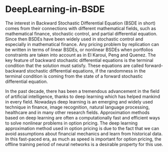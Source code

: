 # DeepLearning-in-BSDE
The interest in Backward Stochastic Differential Equation (BSDE in short) comes
from their connections with different mathematical fields, such as mathematical
finance, stochastic control, and partial differential equation. Since then BSDEs
have been widely used in stochastic control and especially in mathematical finance.
Any pricing problem by replication can be written in terms of linear BSDEs, or nonlinear
BSDEs when portfolios constraints are taken into account as in El Karoui,
Peng and Quenez. The key feature of backward stochastic differential
equations is the terminal condition that the solution must satisfy. These equations
are called forward-backward stochastic differential equations, if the randomness in
the terminal condition is coming from the state of a forward stochastic differential
equation.

In the past decade, there has been a tremendous advancement in the field of
artificial intelligence, thanks to deep learning which has helped mankind in every
field. Nowadays deep learning is an emerging and widely used technique in finance,
image recognition, natural language processing, healthcare and in many other
research fields.
Approximation methods based on deep learning are often a computationally fast
and efficient ways to solve nonlinear problems in option pricing.
The deep learning approximation method used in option pricing is due to the fact
that we can avoid assumptions about financial mechanics and learn from historical
data. In this fast-paced era, as much as speed is important for option pricing, the
offline training period of neural networks is a desirable property for this use.
